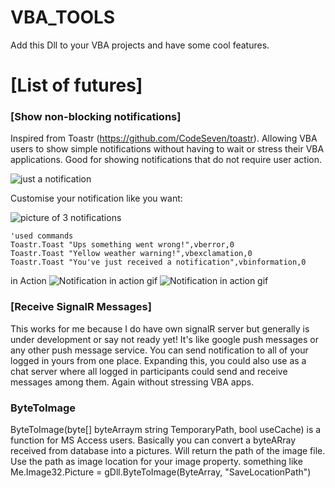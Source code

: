 # VBA_TOOLS
Add this Dll to your VBA projects and have some cool features.

# [List of futures]
### [Show non-blocking notifications]
Inspired from Toastr (https://github.com/CodeSeven/toastr).
Allowing VBA users to show simple notifications without having to wait or stress their VBA applications.
Good for showing notifications that do not require user action.

![just a notification](https://raw.githubusercontent.com/krishKM/VBA_TOOLS/master/information.png)

Customise your notification like you want:

![picture of 3 notifications](https://raw.githubusercontent.com/krishKM/VBA_TOOLS/master/collections.png)
```VBA
'used commands
Toastr.Toast "Ups something went wrong!",vberror,0
Toastr.Toast "Yellow weather warning!",vbexclamation,0
Toastr.Toast "You've just received a notification",vbinformation,0
```

in Action
![Notification in action gif](https://github.com/krishKM/VBA_TOOLS/blob/master/InAction.gif)
![Notification in action gif](https://github.com/krishKM/VBA_TOOLS/blob/master/InAction1.gif)

### [Receive SignalR Messages]
This works for me because I do have own signalR server but generally is under development or say not ready yet!
It's like google push messages or any other push message service. You can send notification to all of your logged in yours from one place.
Expanding this, you could also use as a chat server where all logged in participants could send and receive messages among them.
Again without stressing VBA apps.


### ByteToImage
ByteToImage(byte[] byteArraym string TemporaryPath, bool useCache) is a function for MS Access users. Basically you can convert a byteARray received from database into a pictures.
Will return the path of the image file. Use the path as image location for your image property.
something like Me.Image32.Picture = gDll.ByteToImage(ByteArray, "SaveLocationPath")
